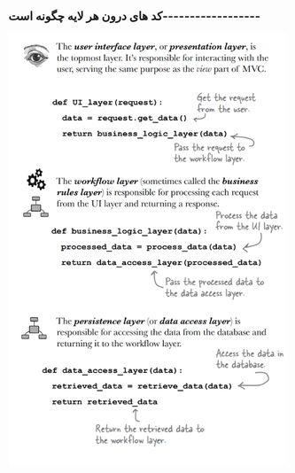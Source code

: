 ## کد های درون هر لایه چگونه است------------------

![](./Images/Pasted%20image%2020240424121426.png)

